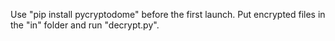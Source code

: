 Use "pip install pycryptodome" before the first launch.
Put encrypted files in the "in" folder and run "decrypt.py".
